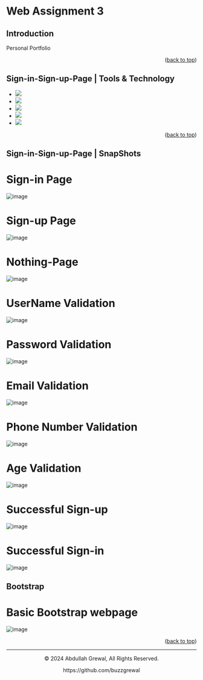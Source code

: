 # Web Assignment 3
<a name="readme-top"></a>
## Introduction

Personal Portfolio

<p align="right">(<a href="#readme-top">back to top</a>)</p>

## Sign-in-Sign-up-Page | Tools & Technology

* <img src="https://img.shields.io/badge/HTML5-E34F26?style=for-the-badge&logo=html5&logoColor=white" />
* <img src="https://img.shields.io/badge/CSS3-1572B6?style=for-the-badge&logo=css3&logoColor=white" />
* <img src="https://img.shields.io/badge/JavaScript-323330?style=for-the-badge&logo=javascript&logoColor=F7DF1E"/>
* <img src="https://img.shields.io/badge/Visual_Studio_Code-0078D4?style=for-the-badge&logo=visual%20studio%20code&logoColor=white" />
* <img src="https://img.shields.io/badge/Bootstrap-563D7C?style=for-the-badge&logo=bootstrap&logoColor=white" />

<p align="right">(<a href="#readme-top">back to top</a>)</p>


## Sign-in-Sign-up-Page | SnapShots

# Sign-in Page
![image](https://github.com/buzzgrewal/Web-Assignment-2.1/assets/99383571/7e87970e-16c0-4059-b7fb-659962b2b6ca)

# Sign-up Page
![image](https://github.com/SaadAthar04/Sign-in-Sign-up-Page/assets/136602373/16043cb2-2d09-4ad9-a31c-001d4ce5d2f8)
# Nothing-Page 
![image](https://github.com/buzzgrewal/Web-Assignment-2.1/assets/99383571/13669169-b105-4b98-991b-045333fb3c3a)

# UserName Validation
![image](https://github.com/buzzgrewal/Web-Assignment-2.1/assets/99383571/f62ba6a9-b19d-4e62-8c2a-83d7aec04f56)

# Password Validation
![image](https://github.com/buzzgrewal/Web-Assignment-2.1/assets/99383571/fdd7f881-ec47-4fa1-bf84-b2af26e75025)

# Email Validation
![image](https://github.com/buzzgrewal/Web-Assignment-2.1/assets/99383571/19a565f9-0842-4ce4-8157-49f0ae361234)

# Phone Number Validation
![image](https://github.com/buzzgrewal/Web-Assignment-2.1/assets/99383571/fdbb6091-5b89-4696-a401-0ce2bcf4b8b2)

# Age Validation
![image](https://github.com/buzzgrewal/Web-Assignment-2.1/assets/99383571/284ccab8-f89a-4113-9a0c-1021c8018708)

# Successful Sign-up
![image](https://github.com/buzzgrewal/Web-Assignment-2.1/assets/99383571/c8a6c822-5c30-416a-80e5-005a06980a2c)

# Successful Sign-in
![image](https://github.com/buzzgrewal/Web-Assignment-2.1/assets/99383571/33a34302-d6ea-48f5-b8a0-7079aa57eebd)

<a name="readme-top"></a>
## Bootstrap

# Basic Bootstrap webpage
![image](https://github.com/buzzgrewal/Web-Assignment-2.1/assets/99383571/2294955b-0492-4057-8150-84f499852f28)



<p align="right">(<a href="#readme-top">back to top</a>)</p>

---
<p align="center"> © 2024 Abdullah Grewal, All Rights Reserved. </p>
<p align="center">
https://github.com/buzzgrewal
</p>
